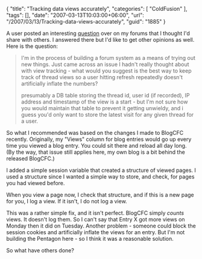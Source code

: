 {
	"title": "Tracking data views accurately",
	"categories": [
		"ColdFusion"
	],
	"tags": [],
	"date": "2007-03-13T10:03:00+06:00",
	"url": "/2007/03/13/Tracking-data-views-accurately",
	"guid": "1885"
}

A user posted an interesting <a href="http://ray.camdenfamily.com/forums/messages.cfm?threadid=4BC348E3-D7F9-BF32-B2AB5FF22B84E764&#top">question</a> over on my forums that I thought I'd share with others. I answered there but I'd like to get other opinions as well. Here is the question:

<blockquote>
I'm in the process of building a forum system as a means of trying out new things. Just came across an issue I hadn't really thought about with view tracking - what would you suggest is the best way to keep track of thread views so a user hitting refresh repeatedly doesn't artificially inflate the numbers?

presumably a DB table storing the thread id, user id (if recorded), IP address and timestamp of the view is a start - but I'm not sure how you would maintain that table to prevent it getting unwieldy, and i guess you'd only want to store the latest visit for any given thread for a user.
</blockquote>
<!--more-->
So what I recommended was based on the changes I made to BlogCFC recently. Originally, my "Views" column for blog entries would go up every time you viewed a blog entry. You could sit there and reload all day long. (By the way, that issue still applies here, my own blog is a bit behind the released BlogCFC.) 

I added a simple session variable that created a structure of viewed pages. I used a structure since I wanted a simple way to store, and check, for pages you had viewed before.

When you view a page now, I check that structure, and if this is a new page for you, I log a view. If it isn't, I do not log a view. 

This was a rather simple fix, and it isn't perfect. BlogCFC simply <i>counts</i> views. It doesn't log them. So I can't say that Entry X got more views on Monday then it did on Tuesday. Another problem - someone could block the session cookies and artificially inflate the views for an entry. But I'm not building the Pentagon here - so I think it was a reasonable solution. 

So what have others done?